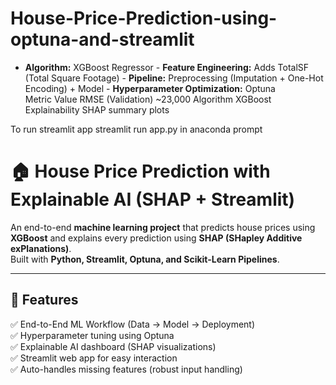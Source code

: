 # House-Price-Prediction-using-optuna-and-streamlit
- **Algorithm:** XGBoost Regressor   - **Feature Engineering:** Adds TotalSF (Total Square Footage)   - **Pipeline:** Preprocessing (Imputation + One-Hot Encoding) + Model   - **Hyperparameter Optimization:** Optuna  
Metric	Value
RMSE (Validation)	~23,000
Algorithm	XGBoost
Explainability	SHAP summary plots

To run streamlit app
streamlit run app.py in anaconda prompt

# 🏠 House Price Prediction with Explainable AI (SHAP + Streamlit)

An end-to-end **machine learning project** that predicts house prices using **XGBoost** and explains every prediction using **SHAP (SHapley Additive exPlanations)**.  
Built with **Python, Streamlit, Optuna, and Scikit-Learn Pipelines**.

---

## 🚀 Features

✅ End-to-End ML Workflow (Data → Model → Deployment)  
✅ Hyperparameter tuning using Optuna  
✅ Explainable AI dashboard (SHAP visualizations)  
✅ Streamlit web app for easy interaction  
✅ Auto-handles missing features (robust input handling)
